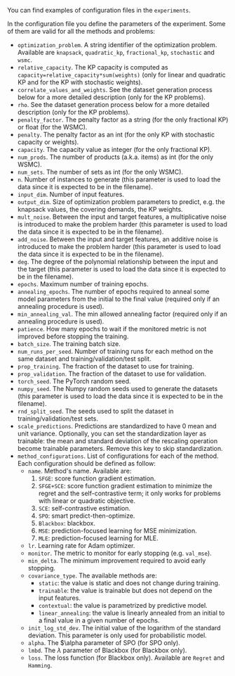You can find examples of configuration files in the `experiments`.

In the configuration file you define the parameters of the experiment. 
Some of them are valid for all the methods and problems:

* `optimization_problem`. A string identifier of the optimization problem. Available are `knapsack`, `quadratic_kp`, 
`fractional_kp`, `stochastic` and `wsmc`.
* `relative_capacity`. The KP capacity is computed as `capacity=relative_capacity*sum(weights)` (only for linear and 
                       quadratic KP and for the KP with stochastic weights).
* `correlate_values_and_weights`. See the dataset generation process below for a more detailed description (only for the 
                                  KP problems).
* `rho`. See the dataset generation process below for a more detailed description (only for the 
                                  KP problems).
* `penalty_factor`. The penalty factor as a string (for the only fractional KP) or float (for the WSMC).
* `penalty`. The penalty factor as an int (for the only KP with stochastic capacity or weights).
* `capacity`. The capacity value as integer (for the only fractional KP).
* `num_prods`. The number of products (a.k.a. items) as int (for the only WSMC).
* `num_sets`. The number of sets as int (for the only WSMC).
* `n`. Number of instances to generate (this parameter is used to load the data since it is expected to be in the 
filename).
* `input_dim`. Number of input features.
* `output_dim`. Size of optimization problem parameters to predict, e.g. the knapsack values, the covering demands, 
the KP weights.
* `mult_noise`. Between the input and target features, a multiplicative noise is introduced to make the problem harder 
(this parameter is used to load the data since it is expected to be in the filename).
* `add_noise`. Between the input and target features, an additive noise is introduced to make the problem harder (this 
parameter is used to load the data since it is expected to be in the filename).
* `deg`. The degree of the polynomial relationship between the input and the target (this parameter is used to load the 
data since it is expected to be in the filename).
* `epochs`. Maximum number of training epochs.
* `annealing_epochs`. The number of epochs required to anneal some model parameters from the initial to the final value 
                      (required only if an annealing procedure is used).
* `min_annealing_val`. The min allowed annealing factor (required only if an annealing procedure is used).
* `patience`. How many epochs to wait if the monitored metric is not improved before stopping the training.
* `batch_size`. The training batch size.
* `num_runs_per_seed`. Number of training runs for each method on the same dataset and training/validation/test split.
* `prop_training`. The fraction of the dataset to use for training.
* `prop_validation`. The fraction of the dataset to use for validation.
* `torch_seed`. The PyTorch random seed.
* `numpy_seed`. The Numpy random seeds used to generate the datasets (this parameter is used to load the data since it is 
expected to be in the filename).
* `rnd_split_seed`. The seeds used to split the dataset in training/validation/test sets.
* `scale_predictions`. Predictions are standardized to have 0 mean and unit variance. Optionally, you can set the 
standardization layer as trainable: the mean and standard deviation of the rescaling operation become trainable 
parameters. Remove this key to skip standardization.
* `method_configurations`. List of configurations for each of the method. Each configuration should be defined as 
                           follow:
    * `name`. Method's name. Available are:
        1. `SFGE`: score function gradient estimation.
        2. `SFGE+SCE`: score function gradient estimation to minimize the regret and the self-contrastive term; it only 
        works for problems with linear or quadratic objective.
        3. `SCE`: self-contrastive estimation.
        4. `SPO`: smart predict-then-optimize.
        5. `Blackbox`: blackbox.
        6. `MSE`: prediction-focused learning for MSE minimization.
        7. `MLE`: prediction-focused learning for MLE.
    * `lr`. Learning rate for Adam optimizer.
    * `monitor`. The metric to monitor for early stopping (e.g. `val_mse`).
    * `min_delta`. The minimum improvement required to avoid early stopping.
    * `covariance_type`. The available methods are:
      * `static`: the value is static and does not change during training.
      * `trainable`: the value is trainable but does not depend on the input features.
      * `contextual`: the value is parametrized by predictive model.
      * `linear_annealing`: the value is linearly annealed from an initial to a final value in a given number of epochs.
    * `init_log_std_dev`. The initial value of the logarithm of the standard deviation. This parameter is only used for 
                          probabilistic model.
    * `alpha`. The $\alpha parameter of SPO (for SPO only).
    * `lmbd`. The $\lambda$ parameter of Blackbox (for Blackbox only).
    * `loss`. The loss function (for Blackbox only). Available are `Regret` and `Hamming`.
